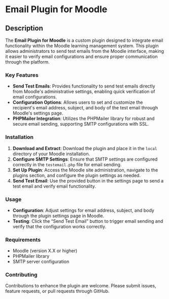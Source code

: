 # Email Plugin for Moodle

## Description

The **Email Plugin for Moodle** is a custom plugin designed to integrate email functionality within the Moodle learning management system. This plugin allows administrators to send test emails from the Moodle interface, making it easier to verify email configurations and ensure proper communication through the platform.

### Key Features

- **Send Test Emails**: Provides functionality to send test emails directly from Moodle's administrative settings, enabling quick verification of email configurations.
- **Configuration Options**: Allows users to set and customize the recipient's email address, subject, and body of the test email through Moodle's settings page.
- **PHPMailer Integration**: Utilizes the PHPMailer library for robust and secure email sending, supporting SMTP configurations with SSL.

### Installation

1. **Download and Extract**: Download the plugin and place it in the `local` directory of your Moodle installation.
2. **Configure SMTP Settings**: Ensure that SMTP settings are configured correctly in the `testemail.php` file for email sending.
3. **Set Up Plugin**: Access the Moodle site administration, navigate to the plugins section, and configure the plugin settings as needed.
4. **Send Test Email**: Use the provided button in the settings page to send a test email and verify email functionality.

### Usage

- **Configuration**: Adjust settings for email address, subject, and body through the plugin settings page in Moodle.
- **Testing**: Click the “Send Test Email” button to trigger email sending and verify that the configuration works correctly.

### Requirements

- Moodle (version X.X or higher)
- PHPMailer library
- SMTP server configuration

### Contributing

Contributions to enhance the plugin are welcome. Please submit issues, feature requests, or pull requests through GitHub.
